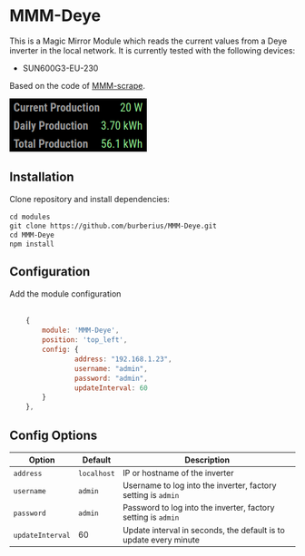 # MMM-Deye

This is a Magic Mirror Module which reads the current values from a Deye inverter in the local network.
It is currently tested with the following devices:
* SUN600G3-EU-230

Based on the code of [MMM-scrape](https://github.com/anyhow/MMM-scrape).

![Image](MMM-Deye.png "example view")
## Installation

Clone repository and install dependencies:
```shell
cd modules
git clone https://github.com/burberius/MMM-Deye.git
cd MMM-Deye
npm install
```

## Configuration
Add the module configuration
```javascript

    {
        module: 'MMM-Deye',
        position: 'top_left',
        config: {
                address: "192.168.1.23",
                username: "admin",
                password: "admin",
                updateInterval: 60
        }
    },

```


## Config Options

| **Option** | **Default** | **Description**                                                                 |
|------------|-----|---------------------------------------------------------------------------------|
| `address`  | `localhost` | IP or hostname of the inverter                                                  |
| `username` | `admin` | Username to log into the inverter, factory setting is `admin`
| `password` | `admin` | Password to log into the inverter, factory setting is `admin`
| `updateInterval` | 60 | Update interval in seconds, the default is to update every minute

